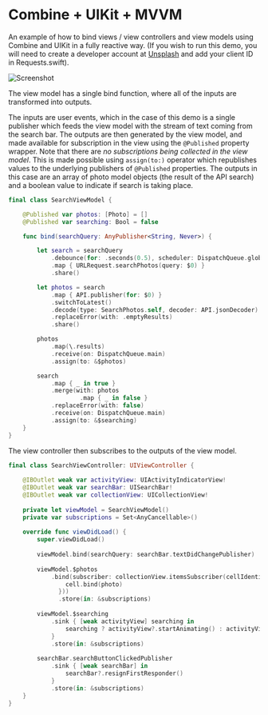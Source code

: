 # Combine + UIKit + MVVM

An example of how to bind views / view controllers and view models using Combine and UIKit in a fully reactive way. (If you wish to run this demo, you will need to create a developer account at [Unsplash][1] and add your client ID in Requests.swift).

[1]: https://unsplash.com/documentation#creating-a-developer-account

![Screenshot](https://user-images.githubusercontent.com/47152208/113141660-e0eaea80-9221-11eb-8d0f-1c8d5c9a4a7c.png)

The view model has a single bind function, where all of the inputs are transformed into outputs. 

The inputs are user events, which in the case of this demo is a single publisher which feeds the view model with the stream of text coming from the search bar. The outputs are then generated by the view model, and made available for subscription in the view using the ```@Published``` property wrapper. Note that there are *no subscriptions being collected in the view model*. This is made possible using ```assign(to:)``` operator which republishes values to the underlying publishers of ```@Published``` properties. The outputs in this case are an array of photo model objects (the result of the API search) and a boolean value to indicate if search is taking place.

```swift
final class SearchViewModel {

    @Published var photos: [Photo] = []
    @Published var searching: Bool = false

    func bind(searchQuery: AnyPublisher<String, Never>) {

        let search = searchQuery
            .debounce(for: .seconds(0.5), scheduler: DispatchQueue.global())
            .map { URLRequest.searchPhotos(query: $0) }
            .share()

        let photos = search
            .map { API.publisher(for: $0) }
            .switchToLatest()
            .decode(type: SearchPhotos.self, decoder: API.jsonDecoder)
            .replaceError(with: .emptyResults)
            .share()

        photos
            .map(\.results)
            .receive(on: DispatchQueue.main)
            .assign(to: &$photos)

        search
            .map { _ in true }
            .merge(with: photos
                    .map { _ in false }
            .replaceError(with: false)
            .receive(on: DispatchQueue.main)
            .assign(to: &$searching)
    }
}
```

The view controller then subscribes to the outputs of the view model.

```swift
final class SearchViewController: UIViewController {
    
    @IBOutlet weak var activityView: UIActivityIndicatorView!
    @IBOutlet weak var searchBar: UISearchBar!
    @IBOutlet weak var collectionView: UICollectionView!
    
    private let viewModel = SearchViewModel()
    private var subscriptions = Set<AnyCancellable>()
    
    override func viewDidLoad() {
        super.viewDidLoad()
    
        viewModel.bind(searchQuery: searchBar.textDidChangePublisher)
        
        viewModel.$photos
            .bind(subscriber: collectionView.itemsSubscriber(cellIdentifier: "Cell", cellType: PhotoCell.self, cellConfig: { cell, _, photo in
                cell.bind(photo)
              }))
              .store(in: &subscriptions)
        
        viewModel.$searching
            .sink { [weak activityView] searching in
                searching ? activityView?.startAnimating() : activityView?.stopAnimating()
            }
            .store(in: &subscriptions)
        
        searchBar.searchButtonClickedPublisher
            .sink { [weak searchBar] in
                searchBar?.resignFirstResponder()
            }
            .store(in: &subscriptions)
    }
}
```
